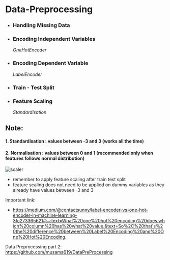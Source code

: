 # Data-Preprocessing


* ### Handling Missing Data <br>
* ### Encoding Independent Variables <br>
    *OneHotEncoder* <br>
* ### Encoding Dependent Variable <br>
    *LabelEncoder* <br>
* ### Train - Test Split <br>
* ### Feature Scaling <br>
    *Standardisation*
    
## Note: 
#### 1. Standardisation :  values between -3 and 3 (works all the time)
####  2. Normalisation : values between 0 and 1 (recommended only when features follows normal distribution)

![scaler](https://user-images.githubusercontent.com/34093998/87575874-01056880-c6ea-11ea-919d-99aaacd2b73d.PNG)

- remember to apply feature scaling after train test split
- feature scaling does not need to be applied on dummy variables as they already have values between -3 and 3

Important link: 
- https://medium.com/@contactsunny/label-encoder-vs-one-hot-encoder-in-machine-learning-3fc273365621#:~:text=What%20one%20hot%20encoding%20does,which%20column%20has%20what%20value.&text=So%2C%20that's%20the%20difference%20between%20Label%20Encoding%20and%20One%20Hot%20Encoding.

Data Preprocessing part 2: https://github.com/musama619/DataPreProcessing
